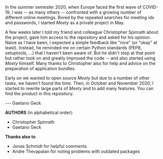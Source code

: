In the summer semester 2020, when Europe faced the first wave of COVID-19, I was -- as many others -- confronted with a growing number of different online meetings. Bored by the repeated searches for meeting ids and passwords, I started _Meety_ as a private project in May.

A few weeks later I told my friend and colleague Christopher Spinrath about the project, gave him access to the repository and asked for his opinion. Naive as I have been, I expected a simple feedback like "nice" (or "okay" at least). Instead, he reminded me on certain Python standards (PEP8, setuptools, ...) that I haven't been aware of. But he didn't stop at that point but rather took on and greatly improved the code -- and also started using _Meety_ himself. Many thanks to Christopher also for help and advice on the preparation of application bundles.

Early on we wanted to open source _Meety_ but due to a number of other tasks, we haven't found the time. Then, in October and November 2020, I started to rewrite large parts of _Meety_ and to add many features. You can find the product in this repository.

--- Gaetano Geck



**AUTHORS** (in alphabetical order):

- Christopher Spinrath
- Gaetano Geck


**Thanks also to**

- Jonas Schmidt for helpful comments
- Andre Thevapalan for noting problems with outdated packages
